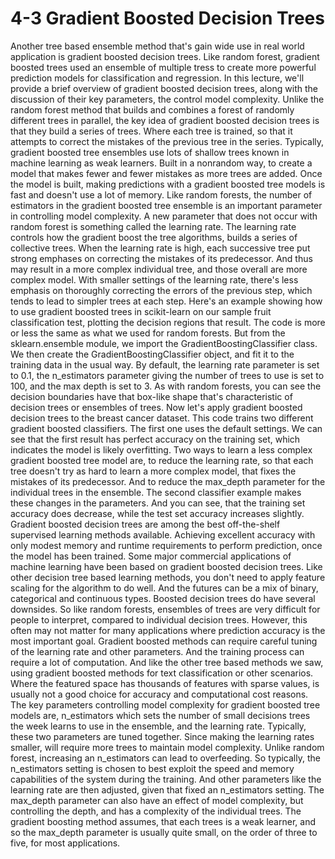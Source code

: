 # 4-3 Gradient Boosted Decision Trees

Another tree based ensemble method that's gain wide use in real world application is gradient boosted decision trees. Like random forest, gradient boosted trees used an ensemble of multiple tress to create more powerful prediction models for classification and regression. In this lecture, we'll provide a brief overview of gradient boosted decision trees, along with the discussion of their key parameters, the control model complexity. Unlike the random forest method that builds and combines a forest of randomly different trees in parallel, the key idea of gradient boosted decision trees is that they build a series of trees. Where each tree is trained, so that it attempts to correct the mistakes of the previous tree in the series. Typically, gradient boosted tree ensembles use lots of shallow trees known in machine learning as weak learners. Built in a nonrandom way, to create a model that makes fewer and fewer mistakes as more trees are added. Once the model is built, making predictions with a gradient boosted tree models is fast and doesn't use a lot of memory. Like random forests, the number of estimators in the gradient boosted tree ensemble is an important parameter in controlling model complexity. A new parameter that does not occur with random forest is something called the learning rate. The learning rate controls how the gradient boost the tree algorithms, builds a series of collective trees. When the learning rate is high, each successive tree put strong emphases on correcting the mistakes of its predecessor. And thus may result in a more complex individual tree, and those overall are more complex model. With smaller settings of the learning rate, there's less emphasis on thoroughly correcting the errors of the previous step, which tends to lead to simpler trees at each step. Here's an example showing how to use gradient boosted trees in scikit-learn on our sample fruit classification test, plotting the decision regions that result. The code is more or less the same as what we used for random forests. But from the sklearn.ensemble module, we import the GradientBoostingClassifier class. We then create the GradientBoostingClassifier object, and fit it to the training data in the usual way. By default, the learning rate parameter is set to 0.1, the n_estimators parameter giving the number of trees to use is set to 100, and the max depth is set to 3. As with random forests, you can see the decision boundaries have that box-like shape that's characteristic of decision trees or ensembles of trees. Now let's apply gradient boosted decision trees to the breast cancer dataset. This code trains two different gradient boosted classifiers. The first one uses the default settings. We can see that the first result has perfect accuracy on the training set, which indicates the model is likely overfitting. Two ways to learn a less complex gradient boosted tree model are, to reduce the learning rate, so that each tree doesn't try as hard to learn a more complex model, that fixes the mistakes of its predecessor. And to reduce the max_depth parameter for the individual trees in the ensemble. The second classifier example makes these changes in the parameters. And you can see, that the training set accuracy does decrease, while the test set accuracy increases slightly. Gradient boosted decision trees are among the best off-the-shelf supervised learning methods available. Achieving excellent accuracy with only modest memory and runtime requirements to perform prediction, once the model has been trained. Some major commercial applications of machine learning have been based on gradient boosted decision trees. Like other decision tree based learning methods, you don't need to apply feature scaling for the algorithm to do well. And the futures can be a mix of binary, categorical and continuous types. Boosted decision trees do have several downsides. So like random forests, ensembles of trees are very difficult for people to interpret, compared to individual decision trees. However, this often may not matter for many applications where prediction accuracy is the most important goal. Gradient boosted methods can require careful tuning of the learning rate and other parameters. And the training process can require a lot of computation. And like the other tree based methods we saw, using gradient boosted methods for text classification or other scenarios. Where the featured space has thousands of features with sparse values, is usually not a good choice for accuracy and computational cost reasons. The key parameters controlling model complexity for gradient boosted tree models are, n_estimators which sets the number of small decisions trees the week learns to use in the ensemble, and the learning rate. Typically, these two parameters are tuned together. Since making the learning rates smaller, will require more trees to maintain model complexity. Unlike random forest, increasing an n_estimators can lead to overfeeding. So typically, the n_estimators setting is chosen to best exploit the speed and memory capabilities of the system during the training. And other parameters like the learning rate are then adjusted, given that fixed an n_estimators setting. The max_depth parameter can also have an effect of model complexity, but controlling the depth, and has a complexity of the individual trees. The gradient boosting method assumes, that each trees is a weak learner, and so the max_depth parameter is usually quite small, on the order of three to five, for most applications.